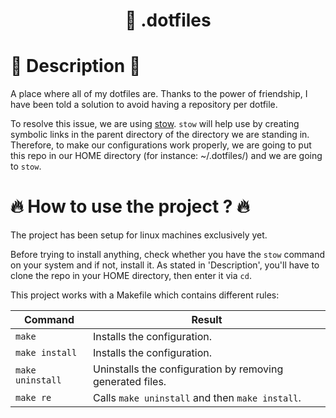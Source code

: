 <h1 align="center">🔵 .dotfiles</h1>

<h1>📄 Description 📄</h1>

A place where all of my dotfiles are.
Thanks to the power of friendship, I have been told a solution to avoid having a repository per dotfile.

To resolve this issue, we are using [stow](https://linux.die.net/man/8/stow).
`stow` will help use by creating symbolic links in the parent directory of the directory we are standing in.
Therefore, to make our configurations work properly, we are going to put this repo in our HOME directory (for instance: ~/.dotfiles/) and we are going to `stow`.



# 🔥 How to use the project ? 🔥

The project has been setup for linux machines exclusively yet.

Before trying to install anything, check whether you have the `stow` command on your system and if not, install it.
As stated in 'Description', you'll have to clone the repo in your HOME directory, then enter it via `cd`.

This project works with a Makefile which contains different rules:

| Command | Result |
| ------- | ------ |
| `make` | Installs the configuration. |
| `make install` | Installs the configuration. |
| `make uninstall` | Uninstalls the configuration by removing generated files. |
| `make re` | Calls `make uninstall` and then `make install`. |
